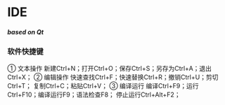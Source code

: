 # IDE
##### based on Qt
### 软件快捷键
① 文本操作
新建Ctrl+N；打开Ctrl+O；保存Ctrl+S；另存为Ctrl+A；退出Ctrl+X；
② 编辑操作
快速查找Ctrl+F；快速替换Ctrl+R；撤销Ctrl+U；剪切Ctrl+T；
复制Ctrl+C；粘贴Ctrl+V；
③ 编译运行
编译Ctrl+F9；运行Ctrl+F10；编译运行F9；语法检查F8；
停止运行Ctrl+Alt+F2；
